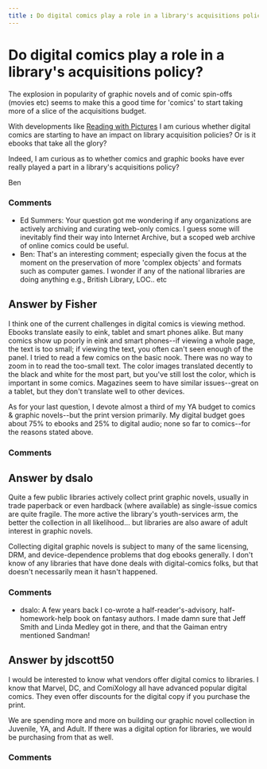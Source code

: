 ```yaml
---
title : Do digital comics play a role in a library's acquisitions policy?
---
```

Do digital comics play a role in a library's acquisitions policy?
=====================
The explosion in popularity of graphic novels and of comic spin-offs
(movies etc) seems to make this a good time for 'comics' to start taking
more of a slice of the acquisitions budget.

With developments like [Reading with
Pictures](http://readingwithpictures.org/) I am curious whether digital
comics are starting to have an impact on library acquisition policies?
Or is it ebooks that take all the glory?

Indeed, I am curious as to whether comics and graphic books have ever
really played a part in a library's acquisitions policy?

Ben

### Comments ###
* Ed Summers: Your question got me wondering if any organizations are actively
archiving and curating web-only comics. I guess some will inevitably
find their way into Internet Archive, but a scoped web archive of online
comics could be useful.
* Ben: That's an interesting comment; especially given the focus at the moment
on the preservation of more 'complex objects' and formats such as
computer games. I wonder if any of the national libraries are doing
anything e.g., British Library, LOC.. etc


Answer by Fisher
----------------
I think one of the current challenges in digital comics is viewing
method. Ebooks translate easily to eink, tablet and smart phones alike.
But many comics show up poorly in eink and smart phones--if viewing a
whole page, the text is too small; if viewing the text, you often can't
seen enough of the panel. I tried to read a few comics on the basic
nook. There was no way to zoom in to read the too-small text. The color
images translated decently to the black and white for the most part, but
you've still lost the color, which is important in some comics.
Magazines seem to have similar issues--great on a tablet, but they don't
translate well to other devices.

As for your last question, I devote almost a third of my YA budget to
comics & graphic novels--but the print version primarily. My digital
budget goes about 75% to ebooks and 25% to digital audio; none so far to
comics--for the reasons stated above.

### Comments ###

Answer by dsalo
----------------
Quite a few public libraries actively collect print graphic novels,
usually in trade paperback or even hardback (where available) as
single-issue comics are quite fragile. The more active the library's
youth-services arm, the better the collection in all likelihood... but
libraries are also aware of adult interest in graphic novels.

Collecting digital graphic novels is subject to many of the same
licensing, DRM, and device-dependence problems that dog ebooks
generally. I don't know of any libraries that have done deals with
digital-comics folks, but that doesn't necessarily mean it hasn't
happened.

### Comments ###
* dsalo: A few years back I co-wrote a half-reader's-advisory, half-homework-help
book on fantasy authors. I made damn sure that Jeff Smith and Linda
Medley got in there, and that the Gaiman entry mentioned Sandman!

Answer by jdscott50
----------------
I would be interested to know what vendors offer digital comics to
libraries. I know that Marvel, DC, and ComiXology all have advanced
popular digital comics. They even offer discounts for the digital copy
if you purchase the print.

We are spending more and more on building our graphic novel collection
in Juvenile, YA, and Adult. If there was a digital option for libraries,
we would be purchasing from that as well.

### Comments ###

